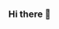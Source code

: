 ### Hi there 👋

<!--
**Olivier21200/Olivier21200** is a ✨ _special_ ✨ repository because its `README.md` (this file) appears on your GitHub profile.

Here are some ideas to get you started:

- 🔭 I’m currently working on ...
- 🌱 I’m currently learning ...
- 👯 I’m looking to collaborate on ...
- 🤔 I’m looking for help with ...
- 💬 Ask me about ...
- 📫 How to reach me: ...
- 😄 Pronouns: ...
- ⚡ Fun fact: ...

[<img src='https://cdn.jsdelivr.net/npm/simple-icons@3.0.1/icons/github.svg' alt='github' height='40'>](https://github.com/Olivier21200)  

[![Top Langs](https://github-readme-stats.vercel.app/api/top-langs/?username=Olivier21200)](https://github.com/anuraghazra/github-readme-stats)

![GitHub stats](https://github-readme-stats.vercel.app/api?username=Olivier21200&show_icons=true)  



